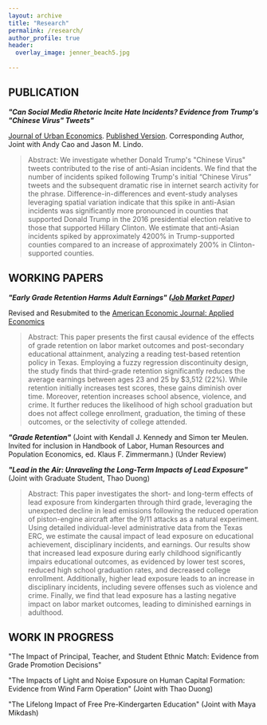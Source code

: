 ```yaml
---
layout: archive
title: "Research"
permalink: /research/
author_profile: true
header:
  overlay_image: jenner_beach5.jpg
  
---
```

## PUBLICATION

***"Can Social Media Rhetoric Incite Hate Incidents? Evidence from Trump's "Chinese Virus" Tweets"***

 <ins>Journal of Urban Economics</ins>. [Published Version](https://www.sciencedirect.com/science/article/pii/S0094119023000608). Corresponding Author, Joint with Andy Cao and Jason M. Lindo. 

> Abstract: We investigate whether Donald Trump's "Chinese Virus" tweets contributed to the rise of anti-Asian incidents. We find that the number of incidents spiked following Trump's initial “Chinese Virus” tweets and the subsequent dramatic rise in internet search activity for the phrase. Difference-in-differences and event-study analyses leveraging spatial variation indicate that this spike in anti-Asian incidents was significantly more pronounced in counties that supported Donald Trump in the 2016 presidential election relative to those that supported Hillary Clinton. We estimate that anti-Asian incidents spiked by approximately 4200% in Trump-supported counties compared to an increase of approximately 200% in Clinton-supported counties.

## WORKING PAPERS

***"Early Grade Retention Harms Adult Earnings" ([Job Market Paper](/files/pdf/JMP_2024_Miami.pdf))***

Revised and Resubmited to the <ins> American Economic Journal: Applied Economics </ins>

> Abstract: This paper presents the first causal evidence of the effects of grade retention on labor market outcomes and post-secondary educational attainment, analyzing a reading test-based retention policy in Texas. Employing a fuzzy regression discontinuity design, the study finds that third-grade retention significantly reduces the average earnings between ages 23 and 25 by $3,512 (22%). While retention initially increases test scores, these gains diminish over time. Moreover, retention increases school absence, violence, and crime. It further reduces the likelihood of high school graduation but does not affect college enrollment, graduation, the timing of these outcomes, or the selectivity of college attended. 

***"Grade Retention"*** (Joint with Kendall J. Kennedy and Simon ter Meulen. Invited for inclusion in Handbook of Labor, Human Resources and Population Economics, ed. Klaus F. Zimmermann.) (Under Review)

***"Lead in the Air: Unraveling the Long-Term Impacts of Lead Exposure"*** (Joint with Graduate Student, Thao Duong)

> Abstract: This paper investigates the short- and long-term effects of lead exposure from kindergarten through third grade, leveraging the unexpected decline in lead emissions following the reduced operation of piston-engine aircraft after the 9/11 attacks as a natural experiment. Using detailed individual-level administrative data from the Texas ERC, we estimate the causal impact of lead exposure on educational achievement, disciplinary incidents, and earnings. Our results show that increased lead exposure during early childhood significantly impairs educational outcomes, as evidenced by lower test scores, reduced high school graduation rates, and decreased college enrollment. Additionally, higher lead exposure leads to an increase in disciplinary incidents, including severe offenses such as violence and crime. Finally, we find that lead exposure has a lasting negative impact on labor market outcomes, leading to diminished earnings in adulthood.



## WORK IN PROGRESS

"The Impact of Principal, Teacher, and Student Ethnic Match: Evidence from Grade Promotion Decisions"

"The Impacts of Light and Noise Exposure on Human Capital Formation: Evidence from Wind Farm Operation" (Joint with Thao Duong)

"The Lifelong Impact of Free Pre-Kindergarten Education" (Joint with Maya Mikdash)







